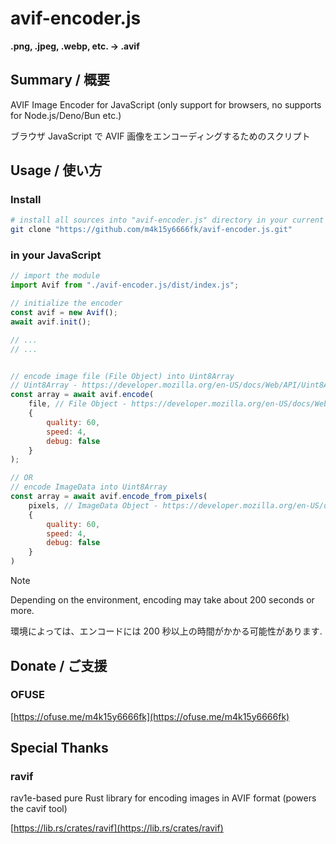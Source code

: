 # avif-encoder.js

**.png, .jpeg, .webp, etc. -> .avif**

## Summary / 概要

AVIF Image Encoder for JavaScript (only support for browsers, no supports for Node.js/Deno/Bun etc.)

ブラウザ JavaScript で AVIF 画像をエンコーディングするためのスクリプト


## Usage / 使い方

### Install

```bash
# install all sources into "avif-encoder.js" directory in your current path
git clone "https://github.com/m4k15y6666fk/avif-encoder.js.git"
```

### in your JavaScript

```js
// import the module
import Avif from "./avif-encoder.js/dist/index.js";

// initialize the encoder
const avif = new Avif();
await avif.init();

// ...
// ...


// encode image file (File Object) into Uint8Array
// Uint8Array - https://developer.mozilla.org/en-US/docs/Web/API/Uint8Array
const array = await avif.encode(
    file, // File Object - https://developer.mozilla.org/en-US/docs/Web/API/File
    {
        quality: 60,
        speed: 4,
        debug: false
    }
);

// OR
// encode ImageData into Uint8Array
const array = await avif.encode_from_pixels(
    pixels, // ImageData Object - https://developer.mozilla.org/en-US/docs/Web/API/ImageData
    {
        quality: 60,
        speed: 4,
        debug: false
    }
)
```

> [!NOTE]
> Depending on the environment, encoding may take about 200 seconds or more.
>
> 環境によっては、エンコードには 200 秒以上の時間がかかる可能性があります.


## Donate / ご支援

### OFUSE

[https://ofuse.me/m4k15y6666fk](https://ofuse.me/m4k15y6666fk)


## Special Thanks

### ravif

rav1e-based pure Rust library for encoding images in AVIF format (powers the cavif tool)

[https://lib.rs/crates/ravif](https://lib.rs/crates/ravif)
